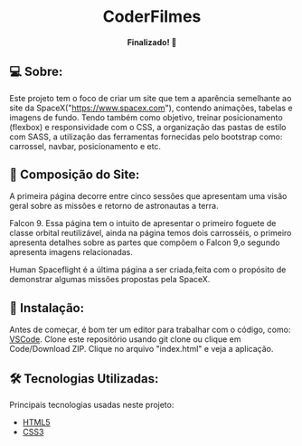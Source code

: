 <h1 align="center ">
CoderFilmes
</h1>

<h4 align="center"> 
 Finalizado! 🚀
</h4>

## 💻 Sobre:

Este projeto tem o foco de criar um site que tem a aparência semelhante ao site da SpaceX("https://www.spacex.com"), contendo animações, tabelas e imagens de fundo. Tendo também como objetivo, treinar posicionamento (flexbox) e responsividade com o CSS, a organização das pastas de estilo com SASS, a utilização das ferramentas fornecidas pelo bootstrap como: carrossel, navbar, posicionamento e etc.

## 📝 Composição do Site:

A primeira página decorre entre cinco sessões que apresentam uma visão geral sobre as missões e retorno de astronautas a terra.

Falcon 9. Essa página tem o intuito de apresentar o primeiro foguete de classe orbital reutilizável, ainda na página temos dois carrosséis, o primeiro apresenta detalhes sobre as partes que compõem o Falcon 9,o segundo apresenta imagens relacionadas.

Human Spaceflight é a última página a ser criada,feita com o propósito de demonstrar algumas missões propostas pela SpaceX.

## 🏁 Instalação:

Antes de começar, é bom ter um editor para trabalhar com o código, como: [VSCode](https://code.visualstudio.com/). Clone este repositório usando git clone ou clique em Code/Download ZIP. Clique no arquivo "index.html" e veja a aplicação.

## 🛠️ Tecnologias Utilizadas:

Principais tecnologias usadas neste projeto:

- [HTML5](https://developer.mozilla.org/pt-BR/docs/Web/HTML)
- [CSS3](https://developer.mozilla.org/pt-BR/docs/Web/CSS)
